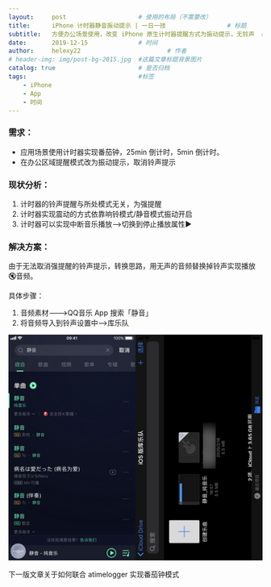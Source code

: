 ```yaml
---
layout:     post   				    # 使用的布局（不需要改）
title:      iPhone 计时器静音振动提示 | 一日一技 				# 标题 
subtitle:   方便办公场景使用，改变 iPhone 原生计时器提醒方式为振动提示，无铃声  #副标题
date:       2019-12-15 				# 时间
author:     helexy22 						# 作者
# header-img: img/post-bg-2015.jpg  #这篇文章标题背景图片
catalog: true 						# 是否归档
tags:								#标签
    - iPhone
    - App
    - 时间
---
```


### 需求：

- 应用场景使用计时器实现番茄钟，25min 倒计时，5min 倒计时。
- 在办公区域提醒模式改为振动提示，取消铃声提示

### 现状分析：

1. 计时器的铃声提醒与所处模式无关，为强提醒
2. 计时器实现震动的方式依靠响铃模式/静音模式振动开启
3. 计时器可以实现中断音乐播放-->切换到停止播放属性▶

### 解决方案：

由于无法取消强提醒的铃声提示，转换思路，用无声的音频替换掉铃声实现播放🔇音频。

具体步骤：

1. 音频素材--->QQ音乐 App 搜索「静音」
2. 将音频导入到铃声设置中-->库乐队

<img src="2019-12-15-iPhone timer no ringing vibration reminder.assets/image-20200502213029323.png" style="zoom:80%;" />

下一版文章关于如何联合 atimelogger 实现番茄钟模式

